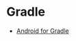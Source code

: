 # Gradle

- [Android for Gradle](https://github.com/ragubyun/TIL/blob/master/Gradle/gradle_for_android.md)